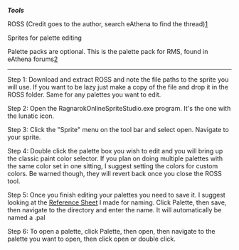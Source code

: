 ***Tools***

ROSS (Credit goes to the author, search eAthena to find the thread)[1](http://www.divshare.com/download/1074997-a95)

Sprites for palette editing

Palette packs are optional. This is the palette pack for RMS, found in eAthena forums[2](http://weissro.ropatch.net/DyePackAllClassesComplete.rar)

------------------------------------------------------------------------

Step 1: Download and extract ROSS and note the file paths to the sprite you will use. If you want to be lazy just make a copy of the file and drop it in the ROSS folder. Same for any palettes you want to edit.

Step 2: Open the RagnarokOnlineSpriteStudio.exe program. It's the one with the lunatic icon.

Step 3: Click the "Sprite" menu on the tool bar and select open. Navigate to your sprite.

Step 4: Double click the palette box you wish to edit and you will bring up the classic paint color selector. If you plan on doing multiple palettes with the same color set in one sitting, I suggest setting the colors for custom colors. Be warned though, they will revert back once you close the ROSS tool.

Step 5: Once you finish editing your palettes you need to save it. I suggest looking at the [Reference Sheet](Reference-Sheet) I made for naming. Click Palette, then save, then navigate to the directory and enter the name. It will automatically be named a .pal

Step 6: To open a palette, click Palette, then open, then navigate to the palette you want to open, then click open or double click.